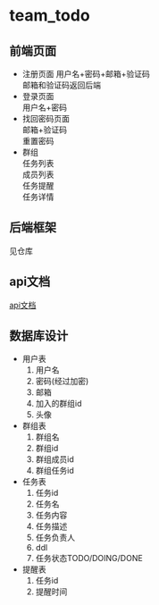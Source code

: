# team_todo

## 前端页面
- 注册页面
    用户名+密码+邮箱+验证码      
    邮箱和验证码返回后端      
- 登录页面     
    用户名+密码    
- 找回密码页面   
    邮箱+验证码   
    重置密码     
- 群组    
    任务列表    
    成员列表       
    任务提醒     
    任务详情    

## 后端框架    
见仓库    

## api文档  
[api文档](api.md)    

## 数据库设计  
- 用户表   
    1. 用户名  
    2. 密码(经过加密)   
    3. 邮箱   
    4. 加入的群组id   
    5. 头像    
- 群组表
    1. 群组名        
    2. 群组id      
    3. 群组成员id      
    4. 群组任务id     
- 任务表
    1. 任务id      
    2. 任务名     
    3. 任务内容     
    4. 任务描述    
    5. 任务负责人    
    6. ddl      
    7. 任务状态TODO/DOING/DONE    
- 提醒表
    1. 任务id    
    2. 提醒时间     